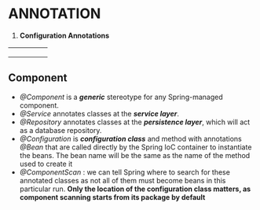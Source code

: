 # ANNOTATION
1.  **Configuration Annotations**

|   |   |   |   |   |
|---|---|---|---|---|
|   |   |   |   |   |
|   |   |   |   |   |
|   |   |   |   |   |
## Component 
-   _@Component_  is a _**generic**_ stereotype for any Spring-managed component.
-   _@Service_  annotates classes at the _**service layer**_.
-   _@Repository_  annotates classes at the _**persistence layer**_, which will act as a database repository.
- _@Configuration_ is _**configuration class**_ and method with annotations _@Bean_ that are called directly by the Spring IoC container to instantiate the beans. The bean name will be the same as the name of the method used to create it
- _@ComponentScan_ : we can tell Spring where to search for these annotated classes as not all of them must become beans in this particular run. **Only the location of the configuration class matters, as component scanning starts from its package by default**
<!--stackedit_data:
eyJoaXN0b3J5IjpbOTQ5NTQ5Mzg4LDkzODQwNTAzMywtMjA2Mj
U3MTMwNCw0MTkxNDQ2ODEsMjQxMzMzNDU0XX0=
-->